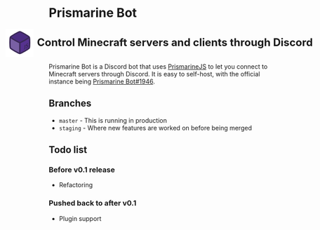 # Prismarine Bot

<div style="display:flex;gap:.5em;justify-content:center;width:100%">
  <img style="width:100%;max-width:5em" src="assets/prismarine-bot.svg" alt="Prismarine Bot logo">
  <div style="font-size:1.5rem;display:flex;align-items:center;flex-shrink: 0;">
    <div><strong>Control Minecraft servers and clients through Discord</strong></div>
  </div>
</div>

Prismarine Bot is a Discord bot that uses [PrismarineJS](https://prismarine.js.org/)
to let you connect to Minecraft servers through Discord.
It is easy to self-host, with the official instance being [Prismarine Bot#1946][1].

## Branches

- `master` - This is running in production
- `staging` - Where new features are worked on before being merged

## Todo list

### Before v0.1 release

- Refactoring

### Pushed back to after v0.1

- Plugin support

[1]: https://discord.com/oauth2/authorize?client_id=868840188347031622&amp;scope=bot&amp;permissions=2214976576 "Invite link"

